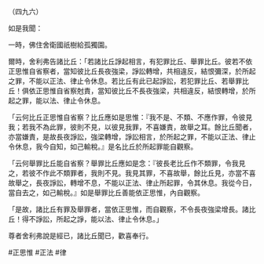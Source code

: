 （四九六）

如是我聞：

一時，佛住舍衛國祇樹給孤獨園。

爾時，舍利弗告諸比丘：「若諸比丘諍起相言，有犯罪比丘、舉罪比丘。彼若不依正思惟自省察者，當知彼比丘長夜強梁，諍訟轉增，共相違反，結恨彌深，於所起之罪，不能以正法、律止令休息。若比丘有此已起諍訟，若犯罪比丘、若舉罪比丘！俱依正思惟自省察尅責，當知彼比丘不長夜強梁，共相違反，結恨轉增，於所起之罪，能以法、律止令休息。

「云何比丘正思惟自省察？比丘應如是思惟：『我不是、不類、不應作罪，令彼見我；若我不為此罪，彼則不見，以彼見我罪，不喜嫌責，故舉之耳。餘比丘聞者，亦當嫌責，是故長夜諍訟，強梁轉增，諍訟相言，於所起之罪，不能以正法、律止令休息，我今自知，如己輸稅。』是名比丘於所起罪能自觀察。

「云何舉罪比丘能自省察？舉罪比丘應如是念：『彼長老比丘作不類罪，令我見之，若彼不作此不類罪者，我則不見。我見其罪，不喜故舉，餘比丘見，亦當不喜故舉之，長夜諍訟，轉增不息，不能以正法、律止所起罪，令其休息。我從今日，當自去之，如己輸稅。』如是舉罪比丘善能依正思惟，內自觀察。

「是故，諸比丘有罪及舉罪者，當依正思惟，而自觀察，不令長夜強梁增長。諸比丘！得不諍訟，所起之諍，能以法、律止令休息。」

尊者舍利弗說是經已，諸比丘聞已，歡喜奉行。




#正思惟
#正法
#律
